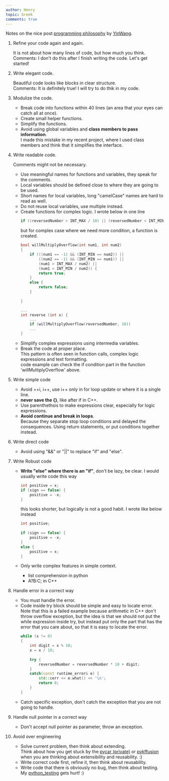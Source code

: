 ```yaml
---
author: Henry
topic: Greek
comments: true
---
```


Notes on the nice post [programming philosophy](https://www.yinwang.org/blog-cn/2015/11/21/programming-philosophy) by [YinWang](https://www.yinwang.org/).

1. Refine your code again and again.

   It is not about how many lines of code, but how much you think.<br/>
   Comments: I don't do this after I finish writing the code. Let's get started!

2. Write elegant code.

   Beautiful code looks like blocks in clear structure.<br/>
   Comments: It is definitely true! I will try to do thik in my code. 
  
3. Modulize the code.
   - Break code into functions within 40 lines (an area that your eyes can catch all at once).
   - Create small helper functions.
   - Simplify the functions.
   - Avoid using global variables and __class members to pass information__.<br/>
     I made this mistake in my recent project, where I used class members and think that it simplifies the interface.

4. Write readable code.

   Comments might not be necessary.<br/>
   - Use meaningful names for functions and variables, they speak for the comments.
   - Local variables should be defined close to where they are going to be used.
   - Short names for local variables, long "camelCase" names are hard to read as well.
   - Do not reuse local variables, use multiple instead.
   - Create functions for complex logic.
     I wrote below in one line
     ```cpp
     if ((reversedNumber > INT_MAX / 10) || (reversedNumber < INT_MIN / 10))
     ```
     but for complex case where we need more condition, a function is created.
     ```cpp
     bool willMultiplyOverflow(int num1, int num2)
     {
         if (((num1 == -1) && (INT_MIN == num2)) ||
             ((num2 == -1) && (INT_MIN == num1)) ||
             (num1 > INT_MAX / num2) ||
             (num1 < INT_MIN / num2)) {
             return true;
         }
         else {
             return false;
         }
         
     }

     ...
     int reverse (int x) {
         ...
         if (willMultiplyOverflow(reversedNumber, 10))
         ...
     }
     
     ```
   - Simplify complex expressions using intermedia variables.
   - Break the code at proper place.<br/>
     This pattern is often seen in function calls, complex logic expressions and text formatting.<br/>
     code example can check the if condition part in the function 'willMultiplyOverflow' above.
   
5. Write simple code
   - Avoid ++i, i++, use i++ only in for loop update or where it is a single line.
   - __never save the \{\}__, like after if in C++.
   - Use parenthethsis to make expressions clear, especially for logic expressions.
   - __Avoid continue and break in loops__.<br/>
     Because they separate stop loop conditions and delayed the consequences. Using return statements, or put conditions together instead.

6. Write direct code
   - Avoid using "&&" or "||" to replace "if" and "else".

7. Write Robust code
   - __Write "else" where there is an "if"__, don't be lazy, be clear.
     I would usually write code this way
     ```cpp
     int positive = x;
     if (sign == false) {
         positive = -x;
     }
     ```
     this looks shorter, but logically is not a good habit. I wrote like below instead
     ```cpp
     int positive;
        
     if (sign == false) {
         positive = -x;
     }
     else {
         positive = x;
     }
     ```

   - Only write complex features in simple context.
     - list comprehension in python
     - A?B:C; in C++

8. Handle error in a correct way
   - You must handle the error.
   - Code inside try block should be simple and easy to locate error.<br/>
     Note that this is a failed example because arithmetic in C++ don't throw overflow exception, but the idea is that we should not put the while expression inside try, but instead put only the part that has the error that you care about, so that it is easy to locate the error.
     ```cpp
     while (x != 0)
     {
         int digit = x % 10;
         x = x / 10;
 
         try {
             reversedNumber = reversedNumber * 10 + digit;
         }
         catch(const runtime_error& e) {
             std::cerr << e.what() << '\n';
             return 0;
         }
     }
     ```
   - Catch specific exception, don't catch the exception that you are not going to handle.

9. Handle null pointer in a correct way
   - Don't accept null pointer as parameter, throw an exception.

10. Avoid over engineering
    - Solve current problem, then think about extending.<br/>
      Think about how you get stuck by the [pycar (private)](https://github.com/ZHYHenryZhang/pycar) or [pykffusion](https://github.com/ZHYHenryZhang/pykffusion) when you are thinking about extensibility and reusability. :)
    - Write correct code first, refine it, then think about reusability.
    - Write code that there is obviously no bug, then think about testing.<br/>
      My [python_testing](https://github.com/ZHYHenryZhang/python_learn/tree/master/python_testing) gets hurt! :)




